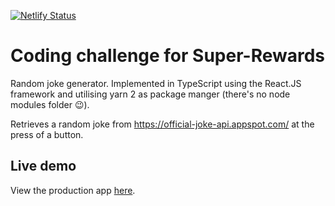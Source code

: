 [![Netlify Status](https://api.netlify.com/api/v1/badges/7aa255f1-960f-4fe0-8c9b-bcaed939a067/deploy-status)](https://app.netlify.com/sites/jfgilmore/deploys)

# Coding challenge for **Super-Rewards**

Random joke generator. Implemented in TypeScript using the React.JS framework and utilising yarn 2 as package manger (there's no node modules folder 😉).

Retrieves a random joke from https://official-joke-api.appspot.com/ at the press of a button.

## Live demo

View the production app [here](https://jfgilmore.com/super-jokes).
